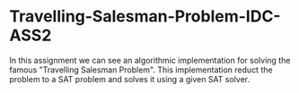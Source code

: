# Travelling-Salesman-Problem-IDC-ASS2
In this assignment we can see an algorithmic implementation for solving the famous "Travelling Salesman Problem". This implementation reduct the problem to a SAT problem and solves it using a given SAT solver.
